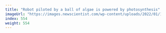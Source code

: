 ```yaml
---
title: "Robot piloted by a ball of algae is powered by photosynthesis"
imageUrl: "https://images.newscientist.com/wp-content/uploads/2022/01/13122115/PRI_218332571.jpg?width=600"
index: 554
weight: 554
---
```


